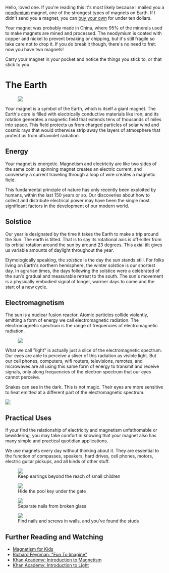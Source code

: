 <!-- 
title: Magnets 
description: Carry a fundamental force of the universe in your pocket.
publish_date: 2017-12-21
-->

Hello, loved one. If you're reading this it's most likely because I mailed you a 
<a href="https://en.wikipedia.org/wiki/Neodymium">neodymium</a> magnet, one of 
the strongest types of magnets on Earth. If I didn't send you a magnet, you can
<a href="https://www.amazon.com/gp/product/B01IAFIVQQ">buy your own</a> for
under ten dollars.

Your magnet was probably made in China, where 95% of the minerals used to
make magnets are mined and processed. The neodymium is coated with copper and 
nickel to prevent breaking or chipping, but it's still fragile so take care 
not to drop it. If you do break it though, there's no need to fret: now you 
have two magnets!

Carry your magnet in your pocket and notice the things you stick to, or that
stick to you.

# The Earth

<figure>
  <img src="/magnets/solstice-plane-of-earths-orbit.gif">
</figure>

Your magnet is a symbol of the Earth, which is itself a giant magnet. The Earth's
core is filled with electrically conductive materials like iron, and its 
rotation generates a magnetic field that extends tens of thousands of miles into space. 
This field protects us from charged particles of solar wind and cosmic rays 
that would otherwise strip away the layers of atmosphere that protect us from ultraviolet radiation.

## Energy

Your magnet is energetic. Magnetism and electricity are like two sides of the 
same coin: a spinning magnet creates an electric current, and conversely a 
current traveling through a loop of wire creates a magnetic field.

This fundamental principle of nature has only recently been exploited by humans, 
within the last 150 years or so. Our discoveries about how to collect and 
distribute electrical power may have been the single most significant factors
in the development of our modern world.

## Solstice

Our year is designated by the time it takes the Earth to make a trip around the
Sun. The earth is tilted. That is to say its rotational axis is off-kilter 
from its orbital rotation around the sun by around 23 degrees. This axial tilt
gives us variable amounts of daylight throughout the year.

Etymologically speaking, the _solstice_ is the day the sun stands still. For 
folks living on Earth's northern hemisphere, the winter solstice is our shortest
day. In agrarian times, the days following the solstice were  a celebrated of 
the sun's gradual and measurable retreat to the south. The sun's movement is a 
physically embodied signal of longer, warmer days to come and the start of a 
new cycle.

## Electromagnetism

The sun is a nuclear fusion reactor. Atomic particles collide violently, emitting
a form of energy we call electromagnetic radiation. The electromagnetic 
spectrum is the range of frequencies of electromagnetic radiation.

<figure>
  <img src="/magnets/electromagnetic-spectrum.jpg">
</figure>

What we call "light" is actually just a slice of the electromagnetic spectrum.
Our eyes are able to perceive a sliver of this radiation as visible light.
But our cell phones, computers, wifi routers, televisions, remotes, and 
microwaves are all using this same form of energy to transmit and receive 
signals, only along frequencies of the electron spectrum that our eyes cannot 
perceive.

Snakes can see in the dark. This is not magic. Their eyes are more sensitive to 
heat emitted at a different part of the electromagnetic spectrum.


<div class="column-1">
  <div class="portfolio-piece">
    <img src="/magnets/bar-magnets.jpg">
  </div>
</div>

## Practical Uses

If your find the relationship of electricity and magnetism unfathomable or
bewildering, you may take comfort in knowing that your magnet also has many 
simple and practical quotidian applications.

We use magnets every day without thinking about it. They are essential to
the function of compasses, speakers, hard drives, cell phones, motors, 
electric guitar pickups, and all kinds of other stuff.

<figure>
  <img src="/magnets/practical-use-earring-holder.jpg">
  <figcaption>Keep earrings beyond the reach of small children</figcaption>
</figure>

<figure>
  <img src="/magnets/practical-use-hiding-keys.jpg">
  <figcaption>Hide the pool key under the gate</figcaption>
</figure>

<figure>
  <img src="/magnets/practical-use-separating-nails.jpg">
  <figcaption>Separate nails from broken glass</figcaption>
</figure>

<figure>
  <img src="/magnets/practical-use-stud-finder.jpg">
  <figcaption>Find nails and screws in walls, and you've found the studs</figcaption>
</figure>

## Further Reading and Watching

- <a href="http://www.daviddarling.info/childrens_encyclopedia/Magnetism_For_Kids.html">Magnetism for Kids</a>
- <a href="https://www.youtube.com/watch?v=eqtuNXWT0mo">Richard Feynman: "Fun To Imagine"</a>
- <a href="https://www.youtube.com/watch?v=8Y4JSp5U82I">Khan Academy: Introduction to Magnetism</a>
- <a href="https://www.youtube.com/watch?v=rLNM8zI4Q_M">Khan Academy: Introduction to Light</a>

<!--
<figure>
  <img src="/magnets/earths-magnetosphere.png">
  <figcaption>earths-magnetosphere</figcaption>
</figure>

<figure>
  <img src="/magnets/human-electromagnetic-field.jpg">
  <figcaption>human-electromagnetic-field</figcaption>
</figure>

<figure>
  <img src="/magnets/magnetic-field.png">
  <figcaption>magnetic-field</figcaption>
</figure>

<figure>
  <img src="/magnets/slavic-sun-symbols.png">
  <figcaption>slavic-sun-symbols</figcaption>
</figure>

<figure>
  <img src="/magnets/static-magnetic-field.jpg">
  <figcaption>static-magnetic-field</figcaption>
</figure>

<figure>
  <img src="/magnets/thumbnail.png">
  <figcaption>thumbnail</figcaption>
</figure>
-->